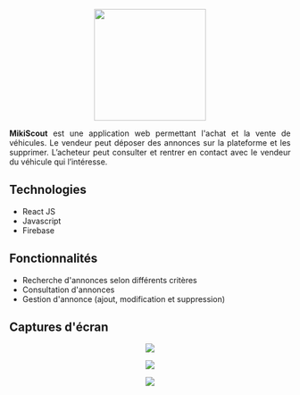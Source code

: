 <p align="center">
  <img width="200" height="200" src="https://user-images.githubusercontent.com/48489202/143499889-ff49ec6b-63b9-44c4-bdb0-85e810387572.png">
</p>
<p align="justify">
<b>MikiScout</b> est une application web permettant l'achat et la vente de véhicules. Le vendeur peut déposer des annonces sur la plateforme et les 
supprimer. L’acheteur peut consulter et rentrer en contact avec le vendeur du véhicule qui l’intéresse.
</p>

## Technologies
* React JS
* Javascript
* Firebase
	
## Fonctionnalités
* Recherche d'annonces selon différents critères
* Consultation d'annonces
* Gestion d'annonce (ajout, modification et suppression)

## Captures d'écran
<p align="center">
	<img  src="https://user-images.githubusercontent.com/48489202/143500163-963ed893-83d2-4d2e-8936-db5a27b179ad.png">
</p>
<p align="center">
	<img  src="https://user-images.githubusercontent.com/48489202/143500149-261a2d56-6d0d-4a33-b5cd-8c3b10d4af18.png">
</p>
<p align="center">
	<img  src="https://user-images.githubusercontent.com/48489202/143500151-348770f6-2af8-4cac-b475-a11bf7e6cd2e.png">
</p>
	
</p>
